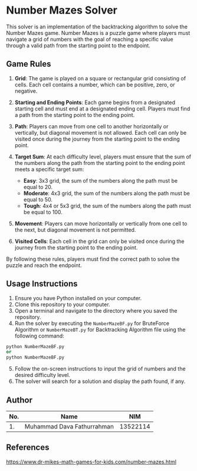 
# Number Mazes Solver

This solver is an implementation of the backtracking algorithm to solve the Number Mazes game. Number Mazes is a puzzle game where players must navigate a grid of numbers with the goal of reaching a specific value through a valid path from the starting point to the endpoint.

## Game Rules

1. **Grid**: The game is played on a square or rectangular grid consisting of cells. Each cell contains a number, which can be positive, zero, or negative.

2. **Starting and Ending Points**: Each game begins from a designated starting cell and must end at a designated ending cell. Players must find a path from the starting point to the ending point.

3. **Path**: Players can move from one cell to another horizontally or vertically, but diagonal movement is not allowed. Each cell can only be visited once during the journey from the starting point to the ending point.

4. **Target Sum**: At each difficulty level, players must ensure that the sum of the numbers along the path from the starting point to the ending point meets a specific target sum:
   - **Easy**: 3x3 grid, the sum of the numbers along the path must be equal to 20.
   - **Moderate**: 4x3 grid, the sum of the numbers along the path must be equal to 50.
   - **Tough**: 4x4 or 5x3 grid, the sum of the numbers along the path must be equal to 100.

5. **Movement**: Players can move horizontally or vertically from one cell to the next, but diagonal movement is not permitted.

6. **Visited Cells**: Each cell in the grid can only be visited once during the journey from the starting point to the ending point.

By following these rules, players must find the correct path to solve the puzzle and reach the endpoint.

## Usage Instructions

1. Ensure you have Python installed on your computer.
2. Clone this repository to your computer.
3. Open a terminal and navigate to the directory where you saved the repository.
4. Run the solver by executing the `NumberMazeBF.py` for BruteForce Algorithm or `NumberMazeBT.py` for Backtracking Algorithm file using the following command:

```python
python NumberMazeBF.py
or 
python NumberMazeBF.py
```

5. Follow the on-screen instructions to input the grid of numbers and the desired difficulty level.
6. The solver will search for a solution and display the path found, if any.

## Author
| No. | Name                           | NIM |
|-----|--------------------------------|------------|
| 1.  | Muhammad Dava Fathurrahman      | 13522114   |


## References
https://www.dr-mikes-math-games-for-kids.com/number-mazes.html